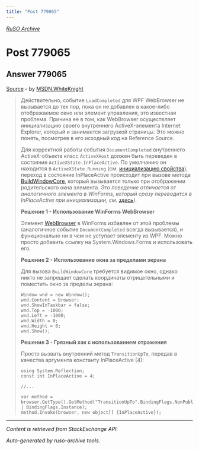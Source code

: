 ```yaml
---
title: "Post 779065"
---
```

<p><i><a href="https://github.com/MSDN-WhiteKnight/ruso-archive/">RuSO Archive</a></i></p>
<h1>Post 779065</h1>
<h2>Answer 779065</h2>
<p><a href="https://ru.stackoverflow.com/a/779065/">Source</a> - by <a href="https://ru.stackoverflow.com/users/240512/msdn-whiteknight">MSDN.WhiteKnight</a></p>
<blockquote>
<p>Действительно, событие <code>LoadCompleted</code> для WPF WebBrowser не вызывается до тех пор, пока он не добавлен в какое-либо отображаемое окно или элемент управления, это известная проблема. Причина ее в том, как WebBrowser осуществляет инициализацию своего внутреннего ActiveX-элемента Internet Explorer, который и занимается загрузкой страницы. Это можно понять, посмотрев в его исходный код на Reference Source.</p>

<p>Для корректной работы события <code>DocumentCompleted</code> внутреннего ActiveX-объекта класс <code>ActiveXHost</code> должен быть переведен в состояние <code>ActiveXState.InPlaceActive</code>. По умолчанию он находится в <code>ActiveXState.Running</code> (см. <a href="http://referencesource.microsoft.com/#PresentationFramework/src/Framework/System/Windows/Controls/WebBrowser.cs,fc4291456c615b4c" rel="nofollow noreferrer">инициализацию свойства</a>), переход в состояние InPlaceActive происходит при вызове метода <a href="http://referencesource.microsoft.com/#PresentationFramework/src/Framework/System/Windows/Interop/ActiveXHost.cs,d9d828289509b434,references" rel="nofollow noreferrer">BuildWindowCore</a>, который вызывается только при отображении родительского окна элемента. <em>Это поведение отличается от аналогичного элемента в WinForms, который сразу переводится в InPlaceActive при инициализации, см. <a href="https://referencesource.microsoft.com/#System.Windows.Forms/winforms/Managed/System/WinForms/WebBrowser.cs,b0a9d3ff01a86d4e" rel="nofollow noreferrer">здесь</a>)</em>.</p>

<p><strong>Решение 1 - Использование WinForms WebBrowser</strong> </p>

<p>Элемент <a href="https://msdn.microsoft.com/ru-ru/library/system.windows.forms.webbrowser%28v=vs.110%29.aspx?f=255&amp;MSPPError=-2147217396" rel="nofollow noreferrer">WebBrowser</a> в WinForms избавлен от этой проблемы (аналогичное событие <code>DocumentCompleted</code> всегда вызывается), и функционально ни в чем не уступает элементу из WPF. Можно просто добавить ссылку на System.Windows.Forms и использовать его.</p>

<p><strong>Решение 2 - Использование окна за пределами экрана</strong></p>

<p>Для вызова <code>BuildWindowCore</code> требуется видимое окно, однако никто не запрещает сделать координаты отрицательными и поместить окно за пределы экрана:</p>

<pre><code>Window wnd = new Window();
wnd.Content = browser;
wnd.ShowInTaskbar = false;
wnd.Top = -1000;
wnd.Left = -1000;
wnd.Width = 0;
wnd.Height = 0;
wnd.Show(); 
</code></pre>

<p><strong>Решение 3 - Грязный хак с использованием отражения</strong></p>

<p>Просто вызвать внутренний метод <code>TransitionUpTo</code>, передав в качества аргумента константу InPlaceActive (4):</p>

<pre><code>using System.Reflection;
const int InPlaceActive = 4;

//...

var method = browser.GetType().GetMethod("TransitionUpTo",BindingFlags.NonPublic | BindingFlags.Instance);
method.Invoke(browser, new object[] {InPlaceActive});
</code></pre>

</blockquote>
<hr/>
<p><i>Content is retrieved from StackExchange API. </i></p>
<p><i>Auto-generated by ruso-archive tools. </i></p>
